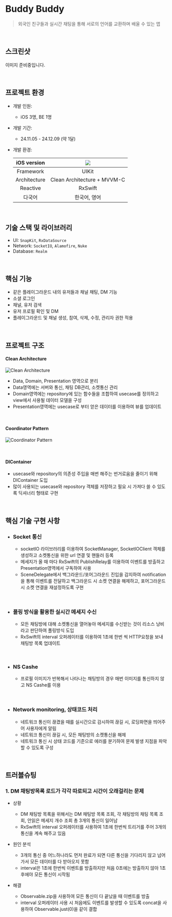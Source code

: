 # Buddy Buddy
> 외국인 친구들과 실시간 채팅을 통해 서로의 언어를 교환하며 배울 수 있는 앱
<br/>

## 스크린샷

이미지 준비중입니다.

<br>

## 프로젝트 환경
- 개발 인원:
  - iOS 3명, BE 1명
- 개발 기간:
  - 24.11.05 - 24.12.09 (약 1달)
- 개발 환경:
    
    | iOS version | <img src="https://img.shields.io/badge/iOS-15.0+-black?logo=apple"/> |
    |:-:|:-:|
    | Framework | UIKit |
    | Architecture | Clean Architecture + MVVM-C |
    | Reactive | RxSwift |
    | 다국어 | 한국어, 영어 |

<br/>

## 기술 스택 및 라이브러리
- UI: `SnapKit`, `RxDataSource`
- Network: `SocketIO`, `Alamofire`, `Nuke`
- Database: `Realm`

<br/>

## 핵심 기능

- 같은 플레이그라운드 내의 유저들과 채널 채팅, DM 기능
- 소셜 로그인 
- 채널, 유저 검색
- 유저 프로필 확인 및 DM
- 플레이그라운드 및 채널 생성, 참여, 삭제, 수정, 관리자 권한 적용

<br/>

## 프로젝트 구조
#### Clean Architecture
![Clean Architecture](Documents/BuddyCleanArchitecture.png)
- Data, Domain, Presentation 영역으로 분리
- Data영역에는 서버와 통신, 채팅 DB관리, 소켓통신 관리
- Domain영역에는 repository에 있는 함수들을 조합하여 usecase를 정의하고 view에서 사용될 데이터 모델을 구성
- Presentation영역에는 usecase로 부터 얻은 데이터를 이용하여 뷰를 업데이트

<br>

#### Coordinator Pattern
![Coordinator Pattern](Documents/BuddyCoordinator.png)

<br>

#### DIContainer
- usecase와 repository의 의존성 주입을 매번 해주는 번거로움을 줄이기 위해 DIContainer 도입
- 많이 사용되는 usecase와 repository 객체를 저장하고 필요 시 가져다 쓸 수 있도록 딕셔너리 형태로 구현

<br>

## 핵심 기술 구현 사항

  - ### Socket 통신
    - socketIO 라이브러리를 이용하여 SocketManager, SocketIOClient 객체를 생성하고 소켓통신을 위한 url 연결 및 핸들러 등록
    - 메세지가 올 때 마다 RxSwift의 PublishRelay를 이용하여 이벤트를 방출하고 Presentation영역에서 구독하여 사용
    - SceneDelegate에서 백그라운드/포어그라운드 진입을 감지하여 notification을 통해 이벤트를 전달하고 백그라운드 시 소켓 연결을 해제하고, 포어그라운드 시 소켓 연결을 재설정하도록 구현
  
  <br>

  - ### 폴링 방식을 활용한 실시간 메세지 수신
    - 모든 채팅방에 대해 소켓통신을 열어놓아 메세지를 수신받는 것이 리소스 낭비라고 판단하여 폴링방식 도입
    - RxSwift의 interval 오퍼레이터를 이용하여 1초에 한번 씩 HTTP요청을 보내 채팅방 목록 업데이트

  <br>

  - ### NS Cashe
    - 프로필 이미지가 반복해서 나타나는 채팅방의 경우 매번 이미지를 통신하지 않고 NS Cashe를 이용

  <br>

  - ### Network monitoring, 상태코드 처리
    - 네트워크 통신이 끊겼을 때를 실시간으로 감시하여 끊길 시, 로딩화면을 띄어주어 사용자에게 알림 
    - 네트워크 통신이 끊길 시, 모든 채팅방의 소켓통신을 해제
    - 네트워크 통신 시 상태 코드를 기준으로 에러를 분기하여 문제 발생 지점을 파악할 수 있도록 구성

  <br>

## 트러블슈팅
### 1. DM 채팅방목록 로드가 각각 따로되고 시간이 오래걸리는 문제
- 상황
  - DM 채팅방 목록을 위해서는 DM 채팅방 목록 조회, 각 채팅방의 채팅 목록 조회, 안읽은 메세지 개수 조회 총 3개의 통신이 일어남
  - RxSwift의 interval 오퍼레이터를 사용하여 1초에 한번씩 트리거를 주어 3개의 통신을 계속 해주고 있음
  
- 원인 분석
  - 3개의 통신 중 어느하나라도 먼저 완료가 되면 다른 통신을 기다리지 않고 넘어가서 모든 데이터를 다 받아오지 못함
  - interval은 1초에 한번씩 이벤트를 방출하지만 처음 0초에는 방출하지 않아 1초 후에야 모든 통신이 시작됨

- 해결
  - Observable.zip을 사용하여 모든 통신이 다 끝났을 때 이벤트를 방출
  - interval 오퍼레이터 사용 시 처음에도 이벤트를 발생할 수 있도록 concat을 사용하여 Observable.just(0)을 같이 결합 
